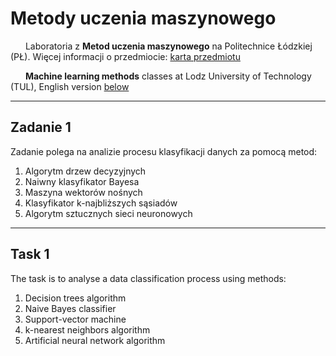 # Metody uczenia maszynowego

<img src="https://static.dwcdn.net/css/flag-icons/flags/4x3/pl.svg" height="10" width="20"> Laboratoria z **Metod uczenia maszynowego** na Politechnice Łódzkiej (PŁ). Więcej informacji o przedmiocie: [karta przedmiotu](https://programy.p.lodz.pl/ectslabel-web/przedmiot_3.jsp?l=pl&idPrzedmiotu=172759&pkId=1149&s=1&j=0&w=informatyka%20stosowana&v=3)

<img src="https://static.dwcdn.net/css/flag-icons/flags/4x3/gb.svg" height="10" width="20"> **Machine learning methods** classes at Lodz University of Technology (TUL), English version [below](#Task-1)

---

## Zadanie 1

Zadanie polega na analizie procesu klasyfikacji danych za pomocą metod:

1. Algorytm drzew decyzyjnych
2. Naiwny klasyfikator Bayesa
3. Maszyna wektorów nośnych
4. Klasyfikator k-najbliższych sąsiadów
5. Algorytm sztucznych sieci neuronowych

---

## Task 1

The task is to analyse a data classification process using methods:

1. Decision trees algorithm
2. Naive Bayes classifier
3. Support-vector machine
4. k-nearest neighbors algorithm
5. Artificial neural network algorithm

